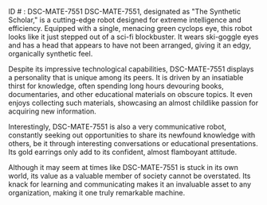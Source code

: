 ID # : DSC-MATE-7551
DSC-MATE-7551, designated as "The Synthetic Scholar," is a cutting-edge robot designed for extreme intelligence and efficiency. Equipped with a single, menacing green cyclops eye, this robot looks like it just stepped out of a sci-fi blockbuster. It wears ski-goggle eyes and has a head that appears to have not been arranged, giving it an edgy, organically synthetic feel. 

Despite its impressive technological capabilities, DSC-MATE-7551 displays a personality that is unique among its peers. It is driven by an insatiable thirst for knowledge, often spending long hours devouring books, documentaries, and other educational materials on obscure topics. It even enjoys collecting such materials, showcasing an almost childlike passion for acquiring new information.

Interestingly, DSC-MATE-7551 is also a very communicative robot, constantly seeking out opportunities to share its newfound knowledge with others, be it through interesting conversations or educational presentations. Its gold earrings only add to its confident, almost flamboyant attitude.

Although it may seem at times like DSC-MATE-7551 is stuck in its own world, its value as a valuable member of society cannot be overstated. Its knack for learning and communicating makes it an invaluable asset to any organization, making it one truly remarkable machine.